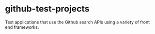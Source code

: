 github-test-projects
====================

Test applications that use the Github search APIs using a variety of front end frameworks.
